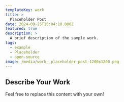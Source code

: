 ```yaml
---
templateKey: work
title: >
  Placeholder Post
date: 2024-09-25T15:04:10.000Z
featured: true
description: >
  A brief description of the sample work.
tags:
  - example
  - Placeholder
  - open-source
image: /media/work__placeholder-post-1200x1200.png
---
```

## Describe Your Work

Feel free to replace this content with your own!
